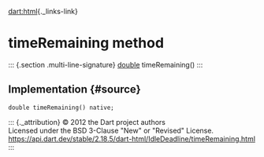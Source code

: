 [dart:html](../../dart-html/dart-html-library){._links-link}

timeRemaining method
====================

::: {.section .multi-line-signature}
[double](../../dart-core/double-class) timeRemaining()
:::

Implementation {#source}
--------------

``` {.language-dart data-language="dart"}
double timeRemaining() native;
```

::: {._attribution}
© 2012 the Dart project authors\
Licensed under the BSD 3-Clause \"New\" or \"Revised\" License.\
<https://api.dart.dev/stable/2.18.5/dart-html/IdleDeadline/timeRemaining.html>
:::
